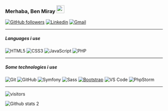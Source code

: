 ### Merhaba, Ben Miray  <a href="#"><img src="https://media.giphy.com/media/hvRJCLFzcasrR4ia7z/giphy.gif" width="25px"></a>



 
[![GitHub followers](https://img.shields.io/github/followers/miraykaymak.svg?style=social&label=Follow&maxAge=2592000)](https://github.com/miraykaymak)
[![Linkedin](https://img.shields.io/badge/-LinkedIn-222222?style=flat&logo=Linkedin&logoColor=white)](www.linkedin.com/in/hivda-miray-kaymak-6353121a3/)
[![Gmail](https://img.shields.io/badge/-gmail-222222?style=flat&logo=gmail&logoColor=dark-blue)](mailto:miirayazz00@gmail.com)


<hr/>


##### Languages i use

![HTML5](https://img.shields.io/badge/-HTML5-222222?style=flat&logo=html5)
![CSS3](https://img.shields.io/badge/-CSS3-222222?style=flat&logo=css3)
![JavaScript](https://img.shields.io/badge/-JAVASCRİPT-222222?style=flat&logo=javascript)
![PHP](https://img.shields.io/badge/-PHP-222222?style=flat&logo=php)

<hr/>

##### Some technologies i use

![Git](https://img.shields.io/badge/-Git-222222?style=flat&logo=git&logoColor=F05032)
![GitHub](https://img.shields.io/badge/-GitHub-222222?style=flat&logo=github&logoColor=181717)
![Symfony](https://img.shields.io/badge/-Symfony-222222?style=flat&logo=symfony&logoColor=3bb874)
![Sass](https://img.shields.io/badge/-Sass-%23222222?style=flat&logo=sass&logoColor=CC6699)
[![Bootstrap](https://img.shields.io/badge/-Bootstrap-222222?style=flat&logo=bootstrap&link=https://github.com/mehmeteyupoglu/)](https://github.com/mehmeteyupoglu/)
![VS Code](http://img.shields.io/badge/-VS%20Code-222222?style=flat&logo=visual-studio-code&logoColor=007ACC)
![PhpStorm](http://img.shields.io/badge/-PhpStorm-222222?style=flat&logo=phpstorm&logoColor=dba81d)



<hr/>


![visitors](https://visitor-badge.laobi.icu/badge?page_id=miraykaymak)


![Github stats 2](https://github-readme-stats.vercel.app/api?username=miraykaymak&show_icons=true&title_color=fff&icon_color=fff&text_color=fff&bg_color=3bb874)


